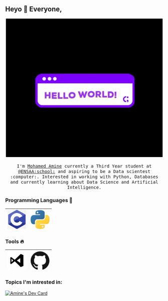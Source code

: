 
## Heyo :wave: Everyone, 

<p align="center">
  <img src="https://raw.githubusercontent.com/AmineMahdioui/AmineMahdioui/master/.github/images/hello_word.gif" width=500>
  <br><br>
  <samp>
    I'm <a href="https://github.com/AmineMahdioui/">Mohamed Amine</a> currently a Third Year student at <a href="http://www.ensa-agadir.ac.ma/">@ENSAA:school:</a> and aspiring to be a Data scientest :computer:. Interested in working with Python, Databases and currently learning about Data Science and Artificial Intelligence.

  </samp>
</p>

### Programming Languages  :rocket:
|<img src="https://raw.githubusercontent.com/AmineMahdioui/AmineMahdioui/master/.github/images/c-programming-icon-c-programming-language-logo-11562945679duaxtn3yq0.png" width=60> | <img src="https://raw.githubusercontent.com/AmineMahdioui/AmineMahdioui/master/.github/images/2048px-Python-logo-notext.svg.png" width=60> |
|:---:|:---:|


### Tools :fire:
|<img src="https://raw.githubusercontent.com/AmineMahdioui/AmineMahdioui/master/.github/images/vs-code-2336946-1982827.png" width=60> | <img src="https://raw.githubusercontent.com/AmineMahdioui/AmineMahdioui/master/.github/images/github-icon-1-logo.svg" width=60> | 
|:---:|:---:|
### Topics I'm intrested in:

<a href="https://app.daily.dev/AmineMahdioui"><img src="https://api.daily.dev/devcards/314df4c435c84f7ea17ba7532a899add.png?r=6k1" width="400" alt="Amine's Dev Card"/></a>
